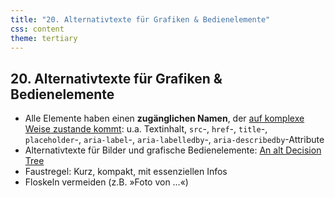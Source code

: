 ```yaml
---
title: "20. Alternativtexte für Grafiken & Bedienelemente"
css: content
theme: tertiary
---
```

## 20. Alternativtexte für Grafiken & Bedienelemente

- Alle Elemente haben einen **zugänglichen Namen**, der [auf komplexe Weise zustande kommt](https://www.w3.org/TR/accname-1.1/): u.a. Textinhalt, `src`-, `href`-, `title`-, `placeholder`-, `aria-label`-, `aria-labelledby`-, `aria-describedby`-Attribute
- Alternativtexte für Bilder und grafische Bedienelemente: [An alt Decision Tree](https://www.w3.org/WAI/tutorials/images/decision-tree/)
- Faustregel: Kurz, kompakt, mit essenziellen Infos
- Floskeln vermeiden (z.B. »Foto von …«)
